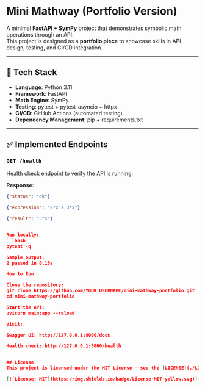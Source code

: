 # Mini Mathway (Portfolio Version)

A minimal **FastAPI + SymPy** project that demonstrates symbolic math operations through an API.  
This project is designed as a **portfolio piece** to showcase skills in API design, testing, and CI/CD integration.

---

## 🚀 Tech Stack
- **Language**: Python 3.11  
- **Framework**: FastAPI  
- **Math Engine**: SymPy  
- **Testing**: pytest + pytest-asyncio + httpx  
- **CI/CD**: GitHub Actions (automated testing)  
- **Dependency Management**: pip + requirements.txt  

---

## ✅ Implemented Endpoints

### `GET /health`
Health check endpoint to verify the API is running.  

**Response:**
```json
{"status": "ok"}

{"expression": "2*x + 3*x"}

{"result": "5*x"}


Run locally:
```bash
pytest -q

Sample output:
2 passed in 0.15s

How to Run

Clone the repository:
git clone https://github.com/YOUR_USERNAME/mini-mathway-portfolio.git
cd mini-mathway-portfolio

Start the API:
uvicorn main:app --reload

Visit:

Swagger UI: http://127.0.0.1:8000/docs

Health check: http://127.0.0.1:8000/health


## License
This project is licensed under the MIT License – see the [LICENSE](./LICENSE) file for details.

[![License: MIT](https://img.shields.io/badge/License-MIT-yellow.svg)](./LICENSE)

